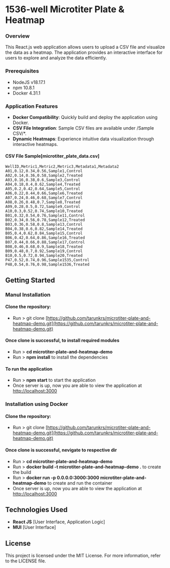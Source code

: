# 1536-well Microtiter Plate & Heatmap

### Overview
This React.js web application allows users to upload a CSV file and visualize the data as a heatmap. The application provides an interactive interface for users to explore and analyze the data efficiently.

### Prerequisites

- NodeJS v18.17.1
- npm 10.8.1
- Docker 4.31.1

### Application Features

- **Docker Compatibility**: Quickly build and deploy the application using Docker.
- **CSV File Integration**: Sample CSV files are available under /Sample CSV/*.
- **Dynamic Heatmaps**: Experience intuitive data visualization through interactive heatmaps.

#### CSV File Sample[microtiter_plate_data.csv]

```text
WellID,Metric1,Metric2,Metric3,Metadata1,Metadata2
A01,0.12,0.34,0.56,Sample1,Control
A02,0.14,0.36,0.58,Sample2,Treated
A03,0.16,0.38,0.6,Sample3,Control
A04,0.18,0.4,0.62,Sample4,Treated
A05,0.2,0.42,0.64,Sample5,Control
A06,0.22,0.44,0.66,Sample6,Treated
A07,0.24,0.46,0.68,Sample7,Control
A08,0.26,0.48,0.7,Sample8,Treated
A09,0.28,0.5,0.72,Sample9,Control
A10,0.3,0.52,0.74,Sample10,Treated
B01,0.32,0.54,0.76,Sample11,Control
B02,0.34,0.56,0.78,Sample12,Treated
B03,0.36,0.58,0.8,Sample13,Control
B04,0.38,0.6,0.82,Sample14,Treated
B05,0.4,0.62,0.84,Sample15,Control
B06,0.42,0.64,0.86,Sample16,Treated
B07,0.44,0.66,0.88,Sample17,Control
B08,0.46,0.68,0.9,Sample18,Treated
B09,0.48,0.7,0.92,Sample19,Control
B10,0.5,0.72,0.94,Sample20,Treated
P47,0.52,0.74,0.96,Sample1535,Control
P48,0.54,0.76,0.98,Sample1536,Treated
```

## Getting Started

### Manul Installation

#### Clone the repository:

- Run > git clone [https://github.com/tarunkrs/microtiter-plate-and-heatmap-demo.git](https://github.com/tarunkrs/microtiter-plate-and-heatmap-demo.git)

#### Once clone is successful, to install required modules

- Run > **cd microtiter-plate-and-heatmap-demo**
- Run > **npm install** to install the dependencies

#### To run the application

- Run > **npm start** to start the application
- Once server is up, now you are able to view the application at [http://localhost:3000](http://localhost:3000)

### Installation using Docker

#### Clone the repository:

- Run > git clone [https://github.com/tarunkrs/microtiter-plate-and-heatmap-demo.git](https://github.com/tarunkrs/microtiter-plate-and-heatmap-demo.git)

#### Once clone is successful, nevigate to respective dir

- Run > **cd microtiter-plate-and-heatmap-demo**
- Run > **docker build -t microtiter-plate-and-heatmap-demo .** to create the build
- Run > **docker run -p 0.0.0.0:3000:3000 microtiter-plate-and-heatmap-demo** to create and run the container
- Once server is up, now you are able to view the application at [http://localhost:3000](http://localhost:3000)

## Technologies Used

- **React JS** [User Interface, Application Logic]
- **MUI** [User Interface]

## License

This project is licensed under the MIT License. For more information, refer to the LICENSE file.
